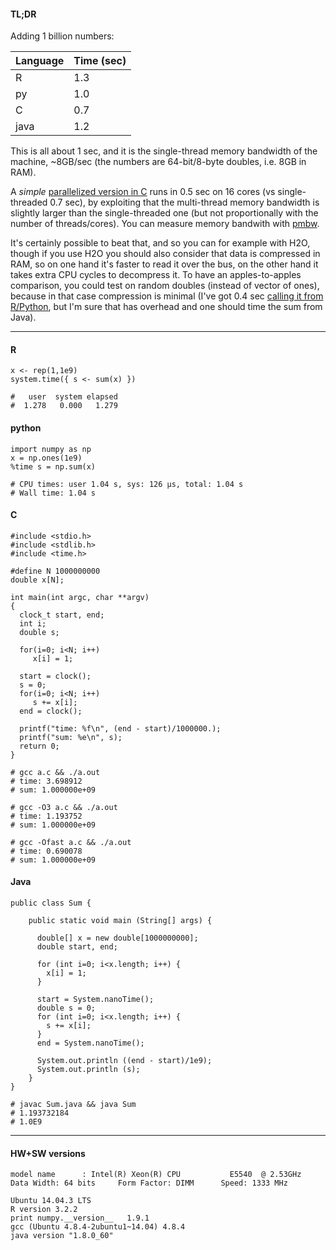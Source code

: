 
#### TL;DR


Adding 1 billion numbers:

Language | Time (sec)
---------|----- 
R        | 1.3
py       | 1.0
C        | 0.7
java     | 1.2

This is all about 1 sec, and it is the single-thread memory bandwidth of the machine,
~8GB/sec (the numbers are 64-bit/8-byte doubles, i.e. 8GB in RAM).

A *simple* [parallelized version in C](https://gist.github.com/szilard/d3cb76839fddc2d529f3) 
runs in 0.5 sec on 16 cores (vs single-threaded 0.7 sec),
by exploiting that the multi-thread memory bandwidth is slightly larger than the single-threaded one
(but not proportionally with the number of threads/cores).
You can measure memory bandwith with [pmbw](https://panthema.net/2013/pmbw/).

It's certainly possible to beat that, and so you can for example with H2O, though if you use
H2O you should also consider that data is compressed in RAM, so on one hand it's faster to read
it over the bus, on the other hand it takes extra CPU cycles to decompress it. To have an apples-to-apples 
comparison, you could test on random doubles (instead of vector of ones), because in that 
case compression is minimal (I've got 0.4 sec 
[calling it from R/Python](https://gist.github.com/szilard/f9d3387c47c5d79aa9ab), 
but I'm sure that has overhead and one should time the sum from Java).


---------------------------------------------


#### R

```
x <- rep(1,1e9)
system.time({ s <- sum(x) })

#   user  system elapsed 
#  1.278   0.000   1.279 
```



#### python

```
import numpy as np
x = np.ones(1e9)
%time s = np.sum(x)

# CPU times: user 1.04 s, sys: 126 µs, total: 1.04 s
# Wall time: 1.04 s
```



#### C

```
#include <stdio.h>
#include <stdlib.h>
#include <time.h>

#define N 1000000000
double x[N];

int main(int argc, char **argv)
{ 
  clock_t start, end;
  int i;
  double s;

  for(i=0; i<N; i++)
     x[i] = 1;

  start = clock();
  s = 0;
  for(i=0; i<N; i++)
     s += x[i];
  end = clock();

  printf("time: %f\n", (end - start)/1000000.);
  printf("sum: %e\n", s);
  return 0;
}
```

```
# gcc a.c && ./a.out 
# time: 3.698912
# sum: 1.000000e+09

# gcc -O3 a.c && ./a.out 
# time: 1.193752
# sum: 1.000000e+09

# gcc -Ofast a.c && ./a.out 
# time: 0.690078
# sum: 1.000000e+09
```



#### Java

```
public class Sum {

    public static void main (String[] args) {
  
      double[] x = new double[1000000000];
      double start, end;

      for (int i=0; i<x.length; i++) {
        x[i] = 1;
      }

      start = System.nanoTime();
      double s = 0;
      for (int i=0; i<x.length; i++) {
        s += x[i];
      }
      end = System.nanoTime();

      System.out.println ((end - start)/1e9);
      System.out.println (s);
    }
}
```

```
# javac Sum.java && java Sum
# 1.193732184
# 1.0E9
```

---------------------------------------------

#### HW+SW versions

```
model name      : Intel(R) Xeon(R) CPU           E5540  @ 2.53GHz
Data Width: 64 bits     Form Factor: DIMM      Speed: 1333 MHz

Ubuntu 14.04.3 LTS
R version 3.2.2 
print numpy.__version__   1.9.1
gcc (Ubuntu 4.8.4-2ubuntu1~14.04) 4.8.4
java version "1.8.0_60"
```



